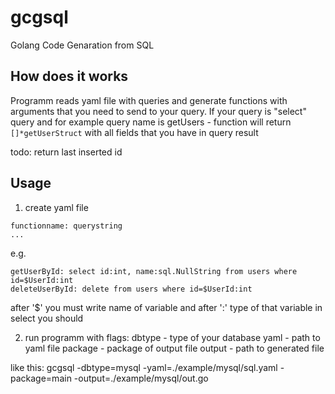 # gcgsql

Golang Code Genaration from SQL

## How does it works

Programm reads yaml file with queries and generate functions with arguments that you need to send to your query. 
If your query is "select" query and for example query name is getUsers - function will return ```[]*getUserStruct``` 
with all fields that you have in query result

todo: return last inserted id

## Usage

1) create yaml file

```
functionname: querystring
...
```

e.g.
```
getUserById: select id:int, name:sql.NullString from users where id=$UserId:int
deleteUserById: delete from users where id=$UserId:int
```

after '$' you must write name of variable and after ':' type of that variable
in select you should 

2) run programm with flags:
	dbtype - type of your database
	yaml - path to yaml file
	package - package of output file
	output - path to generated file

like this:
gcgsql -dbtype=mysql -yaml=./example/mysql/sql.yaml -package=main -output=./example/mysql/out.go